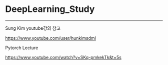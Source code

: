 # DeepLearning_Study
-------------------
Sung Kim youtube강의 참고

https://www.youtube.com/user/hunkimsdml

Pytorch Lecture

https://www.youtube.com/watch?v=SKq-pmkekTk&t=5s
